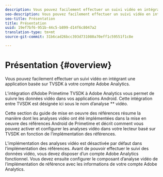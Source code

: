 ```yaml
---
description: Vous pouvez facilement effectuer un suivi vidéo en intégrant une application basée sur TVSDK à votre compte Adobe Analytics.
seo-description: Vous pouvez facilement effectuer un suivi vidéo en intégrant une application basée sur TVSDK à votre compte Adobe Analytics.
seo-title: Présentation
title: Présentation
uuid: 19ef7bf6-951b-44c5-b899-d14f6c8047a2
translation-type: tm+mt
source-git-commit: 31b6cad26bcc393d731080a70eff1c59551f1c8e

---
```



# Présentation {#overview}

Vous pouvez facilement effectuer un suivi vidéo en intégrant une application basée sur TVSDK à votre compte Adobe Analytics.

L’intégration d’Adobe Primetime TVSDK à Adobe Analytics vous permet de suivre les données vidéo dans vos applications Android. Cette intégration entre TVSDK est désignée ici sous le nom d’analyse ** vidéo.

Cette section du guide de mise en oeuvre des références résume la manière dont les analyses vidéo ont été implémentées dans la mise en oeuvre des références Android de Primetime et décrit comment vous pouvez activer et configurer les analyses vidéo dans votre lecteur basé sur TVSDK en fonction de l’implémentation des références.

L’implémentation des analyses vidéo est désactivée par défaut dans l’implémentation des références. Avant de pouvoir effectuer le suivi des données vidéo, vous devez disposer d’un compte Adobe Analytics fonctionnel. Vous devez ensuite configurer le composant d’analyse vidéo de l’implémentation de référence avec les informations de votre compte Adobe Analytics.
